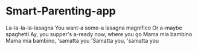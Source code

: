 # Smart-Parenting-app

La-la-la-la-lasagna
You want-a some-a lasagna magnifico
Or a-maybe spaghetti
Ay, you supper's a-ready now, where you go
Mama mia bambino
Mama mia bambino, 'samatta you
'Samatta you, 'samatta you
